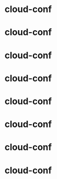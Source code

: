 # cloud-conf
# cloud-conf
# cloud-conf
# cloud-conf
# cloud-conf
# cloud-conf
# cloud-conf
# cloud-conf
